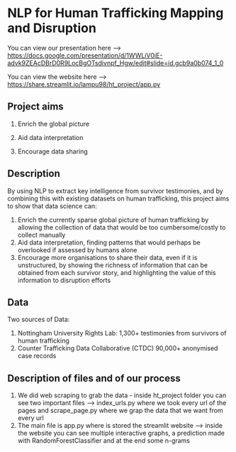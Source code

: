 # NLP for Human Trafficking Mapping and Disruption

You can view our presentation here --> https://docs.google.com/presentation/d/1WWLiV0iE-advk9ZEAcDBrD0R9LocBgOTsdivnpf_Hgw/edit#slide=id.gcb9a0b074_1_0

You can view the website here --> https://share.streamlit.io/lampu98/ht_project/app.py

## Project aims

1. Enrich the global picture

2. Aid data interpretation

3. Encourage data sharing

## Description
By using NLP to extract key intelligence from survivor testimonies, and by combining this with existing datasets on human trafficking, this project aims to show that data science can:
1. Enrich the currently sparse global picture of human trafficking by allowing the collection of data that would be too cumbersome/costly to collect manually
2. Aid data interpretation, finding patterns that would perhaps be overlooked if assessed by humans alone
3. Encourage more organisations to share their data, even if it is unstructured, by showing the richness of information that can be obtained from each survivor story, and highlighting the value of this information to disruption efforts


## Data
Two sources of Data:
1. Nottingham University Rights Lab: 1,300+ testimonies from survivors of human trafficking
2. Counter Trafficking Data Collaborative (CTDC) 90,000+ anonymised case records




## Description of files and of our process
1. We did web scraping to grab the data - inside ht_project folder you can see two important files --> index_urls.py where we took every url of the pages and scrape_page.py where we grap the data that we want from every url
2. The main file is app.py where is stored the streamlit website --> inside the website you can see multiple interactive graphs, a prediction made with RandomForestClassifier and at the end some n-grams 

